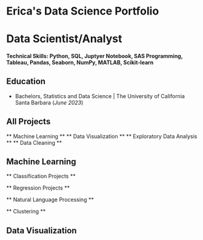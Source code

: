 # Erica's Data Science Portfolio

# Data Scientist/Analyst

#### Technical Skills: Python, SQL, Juptyer Notebook, SAS Programming, Tableau, Pandas, Seaborn, NumPy, MATLAB, Scikit‑learn

## Education			        		
- Bachelors, Statistics and Data Science | The University of California Santa Barbara (_June 2023_)


## All Projects
** Machine Learning **
** Data Visualization **
** Exploratory Data Analysis **
** Data Cleaning **


## Machine Learning
** Classification Projects **

** Regression Projects **

** Natural Language Processing **

** Clustering **


## Data Visualization

